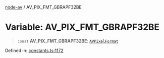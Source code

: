 [node-av](../globals.md) / AV\_PIX\_FMT\_GBRAPF32BE

# Variable: AV\_PIX\_FMT\_GBRAPF32BE

> `const` **AV\_PIX\_FMT\_GBRAPF32BE**: [`AVPixelFormat`](../type-aliases/AVPixelFormat.md)

Defined in: [constants.ts:1172](https://github.com/seydx/av/blob/f8631fc881b394300b1479f511d55cf1c370a87f/src/constants/constants.ts#L1172)
